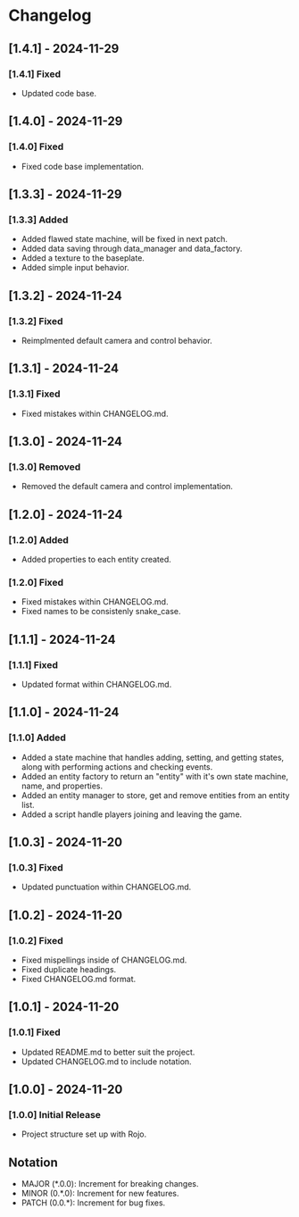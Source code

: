 # Changelog

## [1.4.1] - 2024-11-29

### [1.4.1] Fixed

- Updated code base.

## [1.4.0] - 2024-11-29

### [1.4.0] Fixed

- Fixed code base implementation.

## [1.3.3] - 2024-11-29

### [1.3.3] Added

- Added flawed state machine, will be fixed in next patch.
- Added data saving through data_manager and data_factory.
- Added a texture to the baseplate.
- Added simple input behavior.

## [1.3.2] - 2024-11-24

### [1.3.2] Fixed

- Reimplmented default camera and control behavior.

## [1.3.1] - 2024-11-24

### [1.3.1] Fixed

- Fixed mistakes within CHANGELOG.md.

## [1.3.0] - 2024-11-24

### [1.3.0] Removed

- Removed the default camera and control implementation.

## [1.2.0] - 2024-11-24

### [1.2.0] Added

- Added properties to each entity created.

### [1.2.0] Fixed

- Fixed mistakes within CHANGELOG.md.
- Fixed names to be consistenly snake_case.

## [1.1.1] - 2024-11-24

### [1.1.1] Fixed

- Updated format within CHANGELOG.md.

## [1.1.0] - 2024-11-24

### [1.1.0] Added

- Added a state machine that handles adding, setting, and getting states, along with performing actions and checking events.
- Added an entity factory to return an "entity" with it's own state machine, name, and properties.
- Added an entity manager to store, get and remove entities from an entity list.
- Added a script handle players joining and leaving the game.

## [1.0.3] - 2024-11-20

### [1.0.3] Fixed

- Updated punctuation within CHANGELOG.md.

## [1.0.2] - 2024-11-20

### [1.0.2] Fixed

- Fixed mispellings inside of CHANGELOG.md.
- Fixed duplicate headings.
- Fixed CHANGELOG.md format.

## [1.0.1] - 2024-11-20

### [1.0.1] Fixed

- Updated README.md to better suit the project.
- Updated CHANGELOG.md to include notation.

## [1.0.0] - 2024-11-20

### [1.0.0] Initial Release

- Project structure set up with Rojo.

## Notation

- MAJOR (*.0.0): Increment for breaking changes.
- MINOR (0.*.0): Increment for new features.
- PATCH (0.0.*): Increment for bug fixes.
